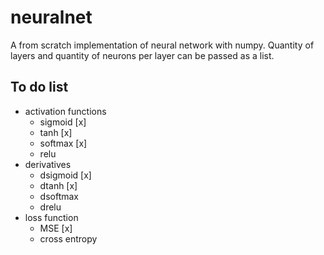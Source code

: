 # neuralnet

A from scratch implementation of neural network with numpy. Quantity of layers and quantity of neurons per layer can be passed as a list.

## To do list
- activation functions
    - sigmoid [x]
    - tanh [x]
    - softmax [x]
    - relu
- derivatives
    - dsigmoid [x]
    - dtanh [x]
    - dsoftmax
    - drelu
- loss function
    - MSE [x]
    - cross entropy
